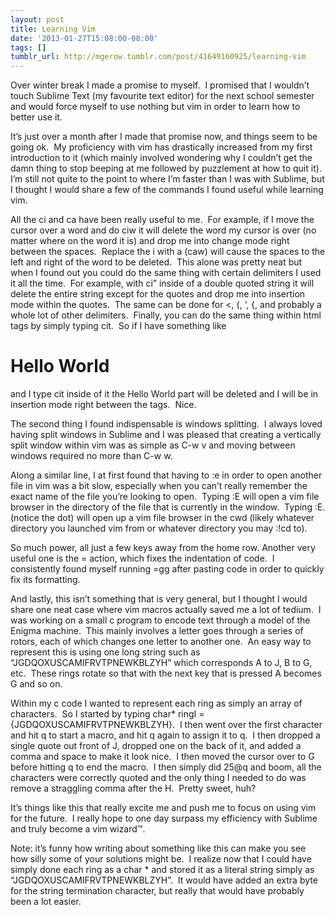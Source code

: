 ```yaml
---
layout: post
title: Learning Vim
date: '2013-01-27T15:08:00-08:00'
tags: []
tumblr_url: http://mgerow.tumblr.com/post/41649160925/learning-vim
---
```




Over winter break I made a promise to myself.  I promised that I wouldn’t touch Sublime Text (my favourite text editor) for the next school semester and would force myself to use nothing but vim in order to learn how to better use it.

It’s just over a month after I made that promise now, and things seem to be going ok.  My proficiency with vim has drastically increased from my first introduction to it (which mainly involved wondering why I couldn’t get the damn thing to stop beeping at me followed by puzzlement at how to quit it).  I’m still not quite to the point to where I’m faster than I was with Sublime, but I thought I would share a few of the commands I found useful while learning vim.

All the ci and ca have been really useful to me.  For example, if I move the cursor over a word and do ciw it will delete the word my cursor is over (no matter where on the word it is) and drop me into change mode right between the spaces.  Replace the i with a (caw) will cause the spaces to the left and right of the word to be deleted.  This alone was pretty neat but when I found out you could do the same thing with certain delimiters I used it all the time.  For example, with ci” inside of a double quoted string it will delete the entire string except for the quotes and drop me into insertion mode within the quotes.  The same can be done for <, (, ‘, {, and probably a whole lot of other delimiters.  Finally, you can do the same thing within html tags by simply typing cit.  So if I have something like <h1>Hello World</h1> and I type cit inside of it the Hello World part will be deleted and I will be in insertion mode right between the tags.  Nice.

The second thing I found indispensable is windows splitting.  I always loved having split windows in Sublime and I was pleased that creating a vertically split window within vim was as simple as C-w v and moving between windows required no more than C-w w.

Along a similar line, I at first found that having to :e in order to open another file in vim was a bit slow, especially when you can’t really remember the exact name of the file you’re looking to open.  Typing :E will open a vim file browser in the directory of the file that is currently in the window.  Typing :E. (notice the dot) will open up a vim file browser in the cwd (likely whatever directory you launched vim from or whatever directory you may :!cd to).


So much power, all just a few keys away from the home row.
Another very useful one is the = action, which fixes the indentation of code.  I consistently found myself running =gg after pasting code in order to quickly fix its formatting.

And lastly, this isn’t something that is very general, but I thought I would share one neat case where vim macros actually saved me a lot of tedium.  I was working on a small c program to encode text through a model of the Enigma machine.  This mainly involves a letter goes through a series of rotors, each of which changes one letter to another one.  An easy way to represent this is using one long string such as “JGDQOXUSCAMIFRVTPNEWKBLZYH” which corresponds A to J, B to G, etc.  These rings rotate so that with the next key that is pressed A becomes G and so on.

Within my c code I wanted to represent each ring as simply an array of characters.  So I started by typing char* ringI = {JGDQOXUSCAMIFRVTPNEWKBLZYH}.  I then went over the first character and hit q to start a macro, and hit q again to assign it to q.  I then dropped a single quote out front of J, dropped one on the back of it, and added a comma and space to make it look nice.  I then moved the cursor over to G before hitting q to end the macro.  I then simply did 25@q and boom, all the characters were correctly quoted and the only thing I needed to do was remove a straggling comma after the H.  Pretty sweet, huh?

It’s things like this that really excite me and push me to focus on using vim for the future.  I really hope to one day surpass my efficiency with Sublime and truly become a vim wizard™.

Note: it’s funny how writing about something like this can make you see how silly some of your solutions might be.  I realize now that I could have simply done each ring as a char * and stored it as a literal string simply as “JGDQOXUSCAMIFRVTPNEWKBLZYH”.  It would have added an extra byte for the string termination character, but really that would have probably been a lot easier.

